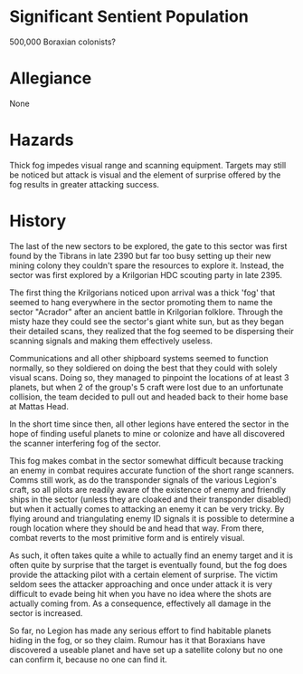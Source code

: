 # Significant Sentient Population

500,000 Boraxian colonists?

# Allegiance

None

# Hazards

Thick fog impedes visual range and scanning equipment. Targets may still be noticed but attack is visual and the element of surprise offered by the fog results in greater attacking success.

# History

The last of the new sectors to be explored, the gate to this sector was first found by the Tibrans in late 2390 but far too busy setting up their new mining colony they couldn't spare the resources to explore it. Instead, the sector was first explored by a Krilgorian HDC scouting party in late 2395.

The first thing the Krilgorians noticed upon arrival was a thick 'fog' that seemed to hang everywhere in the sector promoting them to name the sector "Acrador" after an ancient battle in Krilgorian folklore. Through the misty haze they could see the sector's giant white sun, but as they began their detailed scans, they realized that the fog seemed to be dispersing their scanning signals and making them effectively useless.

Communications and all other shipboard systems seemed to function normally, so they soldiered on doing the best that they could with solely visual scans. Doing so, they managed to pinpoint the locations of at least 3 planets, but when 2 of the group's 5 craft were lost due to an unfortunate collision, the team decided to pull out and headed back to their home base at Mattas Head.

In the short time since then, all other legions have entered the sector in the hope of finding useful planets to mine or colonize and have all discovered the scanner interfering fog of the sector.

This fog makes combat in the sector somewhat difficult because tracking an enemy in combat requires accurate function of the short range scanners. Comms still work, as do the transponder signals of the various Legion's craft, so all pilots are readily aware of the existence of enemy and friendly ships in the sector (unless they are cloaked and their transponder disabled) but when it actually comes to attacking an enemy it can be very tricky. By flying around and triangulating enemy ID signals it is possible to determine a rough location where they should be and head that way. From there, combat reverts to the most primitive form and is entirely visual.

As such, it often takes quite a while to actually find an enemy target and it is often quite by surprise that the target is eventually found, but the fog does provide the attacking pilot with a certain element of surprise. The victim seldom sees the attacker approaching and once under attack it is very difficult to evade being hit when you have no idea where the shots are actually coming from. As a consequence, effectively all damage in the sector is increased.

So far, no Legion has made any serious effort to find habitable planets hiding in the fog, or so they claim. Rumour has it that Boraxians have discovered a useable planet and have set up a satellite colony but no one can confirm it, because no one can find it.